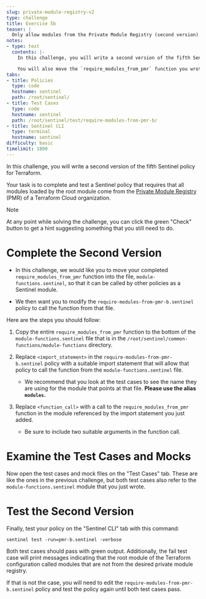 ```yaml
---
slug: private-module-registry-v2
type: challenge
title: Exercise 5b
teaser: |
  Only allow modules from the Private Module Registry (second version).
notes:
- type: text
  contents: |-
    In this challenge, you will write a second version of the fifth Sentinel policy for Terraform.

    You will also move the `require_modules_from_pmr` function you wrote in the last challenge into a module and then call it from the second version of the policy.
tabs:
- title: Policies
  type: code
  hostname: sentinel
  path: /root/sentinel/
- title: Test Cases
  type: code
  hostname: sentinel
  path: /root/sentinel/test/require-modules-from-pmr-b/
- title: Sentinel CLI
  type: terminal
  hostname: sentinel
difficulty: basic
timelimit: 1800
---
```

<style>
  v {
    display: inline-flex;
    color: white;
    background-color: rgb(17, 158, 111);
    align-items: center;
    justify-content: center;
    font-size: 14px;
    padding: 10px;
    border-radius: 2px;
    height: 24px;
  }
  t {
    display: inline-flex;
    border-radius: 5px;
    background-color: rgba(30,38,55,1);
    color: rgba(151,159,175,1);
    padding: 2px 10px 2px 5px;
    font-size: 14px;
    letter-spacing: 1.2px;
    justify-content: center;
    height: 24px;
    align-items: center;
  }
  t > a img {
    display: inline-block;
    max-height: 24px;
  }
  c {
    display: flex;
    justify-content: center;
    border-radius: 5px;
    background-color: black;
  }
  c > img {
    max-width: 200px;
    max-height: 200px;
  }
</style>

In this challenge, you will write a second version of the fifth Sentinel policy for Terraform.

Your task is to complete and test a Sentinel policy that requires that all modules loaded by the root module come from the [Private Module Registry](https://www.terraform.io/docs/cloud/registry/index.html) (PMR) of a Terraform Cloud organization.

> [!NOTE]
> At any point while solving the challenge, you can click the green "Check" button to get a hint suggesting something that you still need to do.

Complete the Second Version
===
- In this challenge, we would like you to move your completed `require_modules_from_pmr` function into the file, `module-functions.sentinel`, so that it can be called by other policies as a Sentinel module.

- We then want you to modify the `require-modules-from-pmr-b.sentinel` policy to call the function from that file.

Here are the steps you should follow:

  1. Copy the entire `require_modules_from_pmr` function to the bottom of the `module-functions.sentinel` file that is in the `/root/sentinel/common-functions/module-functions` directory.

  2. Replace `<import_statement>` in the `require-modules-from-pmr-b.sentinel` policy with a suitable import statement that will allow that policy to call the function from the `module-functions.sentinel` file.
      - We recommend that you look at the test cases to see the name they are using for the module that points at that file. **Please use the alias `modules`.**

  3. Replace `<function_call>` with a call to the `require_modules_from_pmr` function in the module referenced by the import statement you just added.
      - Be sure to include two suitable arguments in the function call.

Examine the Test Cases and Mocks
===
Now open the test cases and mock files on the "Test Cases" tab. These are like the ones in the previous challenge, but both test cases also refer to the `module-functions.sentinel` module that you just wrote.

Test the Second Version
===
Finally, test your policy on the "Sentinel CLI" tab with this command:
```
sentinel test -run=pmr-b.sentinel -verbose
```

Both test cases should pass with green output. Additionally, the fail test case will print messages indicating that the root module of the Terraform configuration called modules that are not from the desired private module registry.

If that is not the case, you will need to edit the `require-modules-from-pmr-b.sentinel` policy and test the policy again until both test cases pass.
